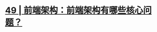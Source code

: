 # [49 | 前端架构：前端架构有哪些核心问题？](https://time.geekbang.org/column/article/95833?utm_source=time_web&utm_medium=menu)


